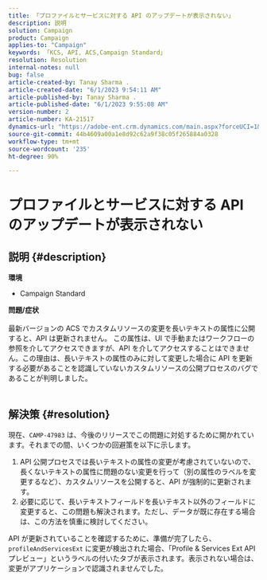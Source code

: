 ```yaml
---
title: 「プロファイルとサービスに対する API のアップデートが表示されない」
description: 説明
solution: Campaign
product: Campaign
applies-to: "Campaign"
keywords: 「KCS, API, ACS,Campaign Standard」
resolution: Resolution
internal-notes: null
bug: false
article-created-by: Tanay Sharma .
article-created-date: "6/1/2023 9:54:11 AM"
article-published-by: Tanay Sharma .
article-published-date: "6/1/2023 9:55:08 AM"
version-number: 2
article-number: KA-21517
dynamics-url: "https://adobe-ent.crm.dynamics.com/main.aspx?forceUCI=1&pagetype=entityrecord&etn=knowledgearticle&id=066ce93c-6200-ee11-8f6e-6045bd0067ea"
source-git-commit: 44b4609a00a1e8d92c62a9f38c05f265884a0328
workflow-type: tm+mt
source-wordcount: '235'
ht-degree: 90%

---
```


# プロファイルとサービスに対する API のアップデートが表示されない

## 説明 {#description}

<b>環境</b>
- Campaign Standard

<b>問題/症状</b><br><br>最新バージョンの ACS でカスタムリソースの変更を長いテキストの属性に公開すると、API は更新されません。 この属性は、UI で手動またはワークフローの参照を介してアクセスできますが、API を介してアクセスすることはできません。この理由は、長いテキストの属性のみに対して変更した場合に API を更新する必要があることを認識していないカスタムリソースの公開プロセスのバグであることが判明しました。
<br> <br>

## 解決策 {#resolution}


現在、`CAMP-47983` は、今後のリリースでこの問題に対処するために開かれています。それまでの間、いくつかの回避策を以下に示します。

1. API 公開プロセスでは長いテキストの属性の変更が考慮されていないので、長くないテキストの属性に問題のない変更を行って（別の属性のラベルを変更するなど）、カスタムリソースを公開すると、API が強制的に更新されます。
2. 必要に応じて、長いテキストフィールドを長いテキスト以外のフィールドに変更すると、この問題も解決されます。ただし、データが既に存在する場合は、この方法を慎重に検討してください。


API が更新されていることを確認するために、準備が完了したら、`profileAndServicesExt` に変更が検出された場合、「Profile &amp; Services Ext API プレビュー」というラベルの付いたタブが表示されます。表示されない場合は、変更がアプリケーションで認識されませんでした。
